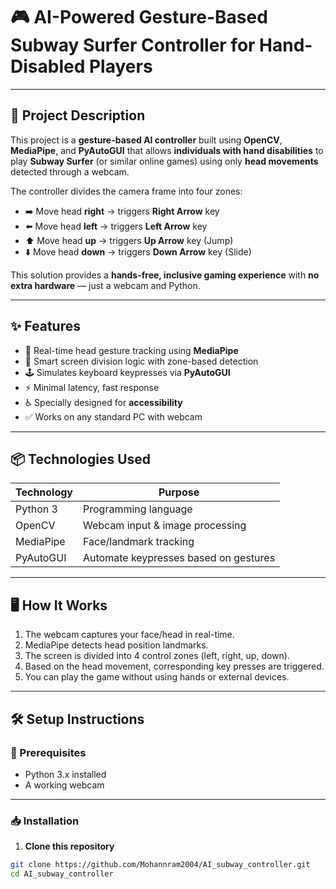 # 🎮 AI-Powered Gesture-Based Subway Surfer Controller for Hand-Disabled Players

---

## 📜 Project Description

This project is a **gesture-based AI controller** built using **OpenCV**, **MediaPipe**, and **PyAutoGUI** that allows **individuals with hand disabilities** to play **Subway Surfer** (or similar online games) using only **head movements** detected through a webcam.

The controller divides the camera frame into four zones:

- ➡️ Move head **right** → triggers **Right Arrow** key  
- ⬅️ Move head **left** → triggers **Left Arrow** key  
- ⬆️ Move head **up** → triggers **Up Arrow** key (Jump)  
- ⬇️ Move head **down** → triggers **Down Arrow** key (Slide)  

This solution provides a **hands-free, inclusive gaming experience** with **no extra hardware** — just a webcam and Python.

---

## ✨ Features

- 🎥 Real-time head gesture tracking using **MediaPipe**
- 🧠 Smart screen division logic with zone-based detection
- 🕹️ Simulates keyboard keypresses via **PyAutoGUI**
- ⚡ Minimal latency, fast response
- ♿ Specially designed for **accessibility**
- ✅ Works on any standard PC with webcam

---

## 📦 Technologies Used

| Technology   | Purpose                                 |
|--------------|------------------------------------------|
| Python 3     | Programming language                     |
| OpenCV       | Webcam input & image processing          |
| MediaPipe    | Face/landmark tracking                   |
| PyAutoGUI    | Automate keypresses based on gestures    |

---

## 🖥️ How It Works

1. The webcam captures your face/head in real-time.  
2. MediaPipe detects head position landmarks.  
3. The screen is divided into 4 control zones (left, right, up, down).  
4. Based on the head movement, corresponding key presses are triggered.  
5. You can play the game without using hands or external devices.

---

## 🛠️ Setup Instructions

### 🔧 Prerequisites

- Python 3.x installed  
- A working webcam  

---

### 📥 Installation

1. **Clone this repository**

```bash
git clone https://github.com/Mohannram2004/AI_subway_controller.git
cd AI_subway_controller




